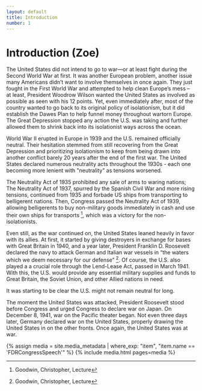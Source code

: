 ```yaml
---
layout: default
title: Introduction
number: 1
---
```

# Introduction (Zoe)

The United States did not intend to go to war—or at least fight during the Second World War at first. It was another European problem, another issue many Americans didn’t want to involve themselves in once again. They just fought in the First World War and attempted to help clean Europe’s mess – at least, President Woodrow Wilson wanted the United States as involved as possible as seen with his 12 points. Yet, even immediately after, most of the country wanted to go back to its original policy of isolationism, but it did establish the Dawes Plan to help funnel money throughout wartorn Europe. The Great Depression stopped any action the U.S. was taking and further allowed them to shrink back into its isolationist ways across the ocean. 

World War II erupted in Europe in 1939 and the U.S. remained officially neutral. Their hesitation stemmed from still recovering from the Great Depression and prioritizing isolationism to keep from being drawn into another conflict barely 20 years after the end of the first war. The United States declared numerous neutrality acts throughout the 1930s - each one becoming more lenient with "neutrality" as tensions worsened. 

The Neutrality Act of 1935 prohibited any sale of arms to waring nations; The Neutrality Act of 1937, spurred by the Spanish Civil War and more rising tensions, continued from 1935 and forbade US ships from transporting to belligerent nations. Then, Congress passed the Neutrality Act of 1939, allowing belligerents to buy non-military goods immediately in cash and use their own ships for transports [^1], which was a victory for the non-isolationists. 

Even still, as the war continued on, the United States leaned heavily in favor with its allies. At first, it started by giving destroyers in exchange for bases with Great Britain in 1940, and a year later, President Franklin D. Roosevelt declared the navy to attack German and Italian war vessels in “the waters which we deem necessary for our defense” [^2]. Of course, the U.S. also played a a crucial role through the Lend-Lease Act, passed in March 1941. With this, the U.S. would provide any essential military supplies and funds to Great Britain, the Soviet Union, and other Allied nations in need. 

It was starting to be clear the U.S. might not remain neutral for long.

The moment the United States was attacked, President Roosevelt stood before Congress and urged Congress to declare war on Japan. On December 8, 1941, war on the Pacific theater began. Not even three days later, Germany declared war on the United States, properly drawing the United States in on the other fronts. 
Once again, the United States was at war.

{% assign media = site.media_metadata | where_exp: "item", "item.name == 'FDRCongressSpeech'" %}
{% include media.html pages=media %}


[^1]: Goodwin, Christopher, Lecture
[^2]: Goodwin, Christopher, Lecture 
